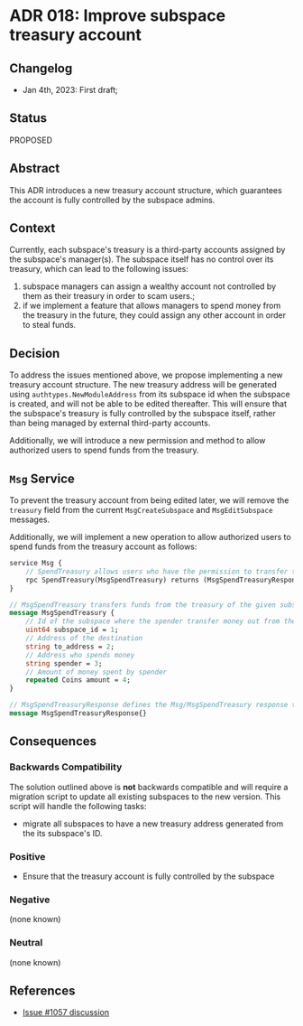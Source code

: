 # ADR 018: Improve subspace treasury account

## Changelog
- Jan 4th, 2023: First draft;

## Status

PROPOSED

## Abstract

This ADR introduces a new treasury account structure, which guarantees the account is fully controlled by the subspace admins.

## Context

Currently, each subspace's treasury is a third-party accounts assigned by the subspace's manager(s). The subspace itself has no control over its treasury, which can lead to the following issues:
1. subspace managers can assign a wealthy account not controlled by them as their treasury in order to scam users.;
2. if we implement a feature that allows managers to spend money from the treasury in the future, they could assign any other account in order to steal funds.

## Decision

To address the issues mentioned above, we propose implementing a new treasury account structure. The new treasury address will be generated using `authtypes.NewModuleAddress` from its subspace id when the subspace is created, and will not be able to be edited thereafter. This will ensure that the subspace's treasury is fully controlled by the subspace itself, rather than being managed by external third-party accounts.

Additionally, we will introduce a new permission and method to allow authorized users to spend funds from the treasury. 

## `Msg` Service

To prevent the treasury account from being edited later, we will remove the `treasury` field from the current `MsgCreateSubspace` and `MsgEditSubspace` messages.

Additionally, we will implement a new operation to allow authorized users to spend funds from the treasury account as follows:

```protobuf
service Msg {
    // SpendTreasury allows users who have the permission to transfer tokens out of the treasury
    rpc SpendTreasury(MsgSpendTreasury) returns (MsgSpendTreasuryResponse);
}

// MsgSpendTreasury transfers funds from the treasury of the given subspace to another address
message MsgSpendTreasury {
    // Id of the subspace where the spender transfer money out from the treasury
    uint64 subspace_id = 1;
    // Address of the destination
    string to_address = 2;
    // Address who spends money
    string spender = 3;
    // Amount of money spent by spender
    repeated Coins amount = 4; 
}

// MsgSpendTreasuryResponse defines the Msg/MsgSpendTreasury response type.
message MsgSpendTreasuryResponse{}
```

## Consequences

### Backwards Compatibility

The solution outlined above is **not** backwards compatible and will require a migration script to update all existing subspaces to the new version. This script will handle the following tasks:
- migrate all subspaces to have a new treasury address generated from the its subspace's ID.

### Positive

- Ensure that the treasury account is fully controlled by the subspace

### Negative

(none known)

### Neutral

(none known)

## References
- [Issue #1057 discussion](https://github.com/desmos-labs/desmos/pull/1057#discussion_r1059423029)